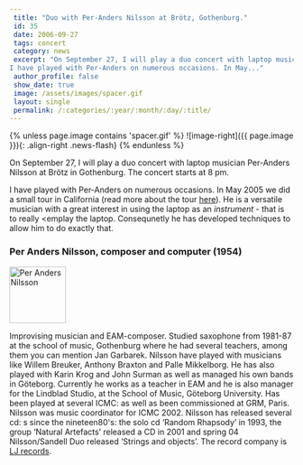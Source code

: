 ```yaml
---
 title: "Duo with Per-Anders Nilsson at Brötz, Gothenburg."
 id: 35
 date: 2006-09-27
 tags: concert
 category: news
 excerpt: "On September 27, I will play a duo concert with laptop musician Per-Anders Nilsson at Br&ouml;tz in Gothenburg. The concert starts at 8 pm.
I have played with Per-Anders on numerous occasions. In May..."
 author_profile: false
 show_date: true
 image: /assets/images/spacer.gif
 layout: single
 permalink: /:categories/:year/:month/:day/:title/
---
```

{% unless page.image contains 'spacer.gif' %}
   ![image-right]({{ page.image }}){: .align-right .news-flash}
{% endunless %}

On September 27, I will play a duo concert with laptop musician Per-Anders Nilsson at Br&ouml;tz in Gothenburg. The concert starts at 8 pm.

I have played with Per-Anders on numerous occasions. In May 2005 we did a small tour in California (read more about the tour <a href="http://www.henrikfrisk.com/index.jsp?metaId=music&id=news&about=1&field=id&query=15&show=-1">here</a>). He is a versatile musician with a great interest in using the laptop as an <em>instrument</em> - that is to really <emplay</em> the laptop. Consequnetly he has developed techniques to allow him to do exactly that.


<h3>Per Anders Nilsson, composer and computer (1954)</h3>
<img src="bilder/pan_small.jpg" width="100px" alt="Per Anders Nilsson" />

Improvising musician and EAM-composer. Studied saxophone from 1981-87 at the school of music, Gothenburg where he had several teachers, among them you can mention Jan Garbarek. Nilsson have played with musicians like Willem Breuker, Anthony Braxton and Palle Mikkelborg. He has also played with Karin Krog and John Surman as well as managed his own bands in G&ouml;teborg. Currently he works as a teacher in EAM and he is also manager for the Lindblad Studio, at the School of Music, G&ouml;teborg University. Has been played at several ICMC: as well as been commissioned at GRM, Paris. Nilsson was music coordinator for ICMC 2002. Nilsson has released several cd: s since the nineteen80's: the solo cd &lsquo;Random Rhapsody&rsquo; in 1993, the group &lsquo;Natural Artefacts&rsquo; released a CD in 2001 and spring 04 Nilsson/Sandell Duo released &lsquo;Strings and objects&rsquo;. The record company is <a href="www.lj-records.se">LJ records</a>.


